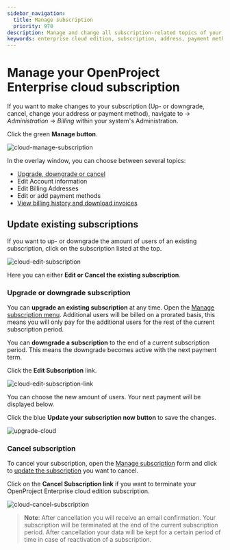 ```yaml
---
sidebar_navigation:
  title: Manage subscription
  priority: 970
description: Manage and change all subscription-related topics of your Enterprise cloud.
keywords: enterprise cloud edition, subscription, address, payment method, invoices
---
```


# Manage your OpenProject Enterprise cloud subscription

If you want to make changes to your subscription (Up- or downgrade, cancel, change your address or payment method), navigate to -> *Administration* -> *Billing* within your system's Administration.

Click the green **Manage button**.

![cloud-manage-subscription](cloud-manage-subscription.png)

In the overlay window, you can choose between several topics:

- [Upgrade, downgrade or cancel](#update-existing-subscriptions)
- Edit Account information
- Edit Billing Addresses
- Edit or add payment methods
- [View billing history and download invoices](../invoices-and-billing-history)

## Update existing subscriptions

If you want to up- or downgrade the amount of users of an existing subscription, click on the subscription listed at the top.

![cloud-edit-subscription](cloud-edit-subscription-0583995.png)

Here you can either **Edit or Cancel the existing subscription**.

### Upgrade or downgrade subscription

You can **upgrade an existing subscription** at any time. Open the [Manage subscription menu](#manage-your-openproject-enterprise-cloud-subscription). Additional users will be billed on a prorated basis, this means you will only pay for the additional users for the rest of the current subscription period.

You can **downgrade a subscription** to the end of a current subscription period. This means the downgrade becomes active with the next payment term.

Click the **Edit Subscription** link.

![cloud-edit-subscription-link](cloud-edit-subscription-link-0584045.png)

You can choose the new amount of users. Your next payment will be displayed below.

Click the blue **Update your subscription now button** to save the changes.

![upgrade-cloud](upgrade-cloud.png)

### Cancel subscription

To cancel your subscription, open the [Manage subscription](#manage-your-openproject-enterprise-cloud-subscription) form and click to [update the subscription](#update-existing-subscriptions) you want to cancel.

Click on the **Cancel Subscription link** if you want to terminate your OpenProject Enterprise cloud edition subscription.

![cloud-cancel-subscription](cloud-cancel-subscription-0584229.png)

> **Note**: After cancellation you will receive an email confirmation. Your subscription will be terminated at the end of the current subscription period. After cancellation your data will be kept for a certain period of time in case of reactivation of a subscription.
